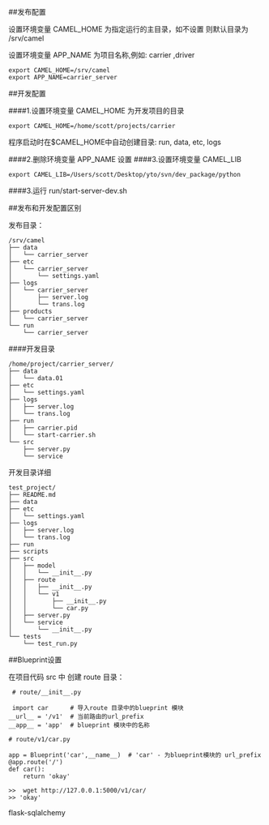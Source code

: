
##发布配置

设置环境变量 CAMEL_HOME 为指定运行的主目录，如不设置 则默认目录为 /srv/camel

设置环境变量 APP_NAME 为项目名称,例如:  carrier ,driver 

    export CAMEL_HOME=/srv/camel
    export APP_NAME=carrier_server
    
   

##开发配置 

####1.设置环境变量 CAMEL_HOME 为开发项目的目录
    
    export CAMEL_HOME=/home/scott/projects/carrier
    
 程序启动时在$CAMEL_HOME中自动创建目录: run, data, etc, logs 

####2.删除环境变量 APP_NAME 设置
####3.设置环境变量 CAMEL_LIB 
    
    export CAMEL_LIB=/Users/scott/Desktop/yto/svn/dev_package/python

####3.运行 run/start-server-dev.sh

##发布和开发配置区别

发布目录：

    /srv/camel
    ├── data
    │   └── carrier_server
    ├── etc
    │   └── carrier_server
    │       └── settings.yaml
    ├── logs
    │   └── carrier_server
    │       ├── server.log
    │       └── trans.log
    ├── products
    │   └── carrier_server
    └── run
        └── carrier_server
    
####开发目录

    /home/project/carrier_server/
    ├── data
    │   └── data.01
    ├── etc
    │   └── settings.yaml
    ├── logs
    │   ├── server.log
    │   └── trans.log
    ├── run
    │   ├── carrier.pid
    │   └── start-carrier.sh
    └── src
        ├── server.py
        └── service


开发目录详细

    test_project/
    ├── README.md
    ├── data
    ├── etc
    │   └── settings.yaml
    ├── logs
    │   ├── server.log
    │   └── trans.log
    ├── run
    ├── scripts
    ├── src
    │   ├── model
    │   │   └── __init__.py
    │   ├── route
    │   │   ├── __init__.py
    │   │   └── v1
    │   │       ├── __init__.py
    │   │       └── car.py
    │   ├── server.py
    │   └── service
    │       └── __init__.py
    └── tests
        └── test_run.py


##Blueprint设置 

在项目代码 src 中 创建 route 目录：

     # route/__init__.py 
     
     import car      # 导入route 目录中的blueprint 模块
    __url__ = '/v1'  # 当前路由的url_prefix
    __app__ = 'app'  # blueprint 模块中的名称
    
    # route/v1/car.py 
    
    app = Blueprint('car',__name__)  # 'car' - 为blueprint模块的 url_prefix
    @app.route('/')
    def car():
        return 'okay'
        
    >>  wget http://127.0.0.1:5000/v1/car/
    >> 'okay'
    

flask-sqlalchemy